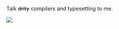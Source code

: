 Talk ~~drity~~ compilers and typesetting to me.

<picture>
  <source
    srcset="https://github-readme-stats-sand-ten-25.vercel.app/api/top-langs/?username=LukasPietzschmann&size_weight=0.5&count_weight=0.5&layout=compact&langs_count=4&theme=dark"
    media="(prefers-color-scheme: dark)"
  />
  <source
    srcset="https://github-readme-stats-sand-ten-25.vercel.app/api/top-langs/?username=LukasPietzschmann&size_weight=0.5&count_weight=0.5&layout=compact&langs_count=4"
    media="(prefers-color-scheme: light), (prefers-color-scheme: no-preference)"
  />
  <img src="https://github-readme-stats.vercel.app/api/top-langs/?username=LukasPietzschmann&size_weight=0.5&count_weight=0.5&layout=compact&langs_count=4" />
</picture>
